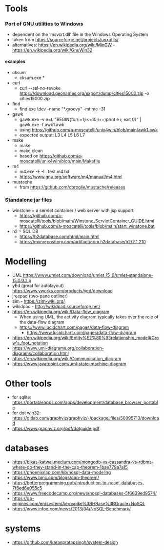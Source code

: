 # Tools
### Port of GNU utilities to Windows

* dependent on the ‘msvcrt.dll’ file in the Windows Operating System
* taken from https://sourceforge.net/projects/unxutils/
* alternatives: https://en.wikipedia.org/wiki/MinGW - https://en.wikipedia.org/wiki/GnuWin32
#### examples
* cksum
  * cksum.exe *
* curl
  * curl --ssl-no-revoke https://download.geonames.org/export/dump/cities15000.zip -o cities15000.zip 
* find
  * find.exe \dev -name "*.groovy" -mtime -31
* gawk
  * gawk.exe -v e=L "BEGIN{for(i=1;i<=10;i++)print e i; exit 0}" | gawk.exe -f awk1.awk
  * using https://github.com/a-moscatelli/unix4win/blob/main/awk1.awk
  * expected output: L3 L4 L5 L6 L7
* make
  * make
  * make clean
  * based on https://github.com/a-moscatelli/unix4win/blob/main/Makefile
* m4
  * m4.exe -E -I . test.m4.txt
  * https://www.gnu.org/software/m4/manual/m4.html
* mustache
  * from https://github.com/cbroglie/mustache/releases
  

### Standalone jar files
* winstone = a servlet container / web server with jsp support
  * https://github.com/a-moscatelli/tools/blob/main/Winstone_ServletContainer_GUIDE.html
  * https://github.com/a-moscatelli/tools/blob/main/start_winstone.bat
* h2 = SQL DB
  * https://h2database.com/html/main.html
  * https://mvnrepository.com/artifact/com.h2database/h2/2.1.210

# Modelling
* UML https://www.umlet.com/download/umlet_15_0/umlet-standalone-15.0.0.zip
* yEd (great for autolayout) https://www.yworks.com/products/yed/download
* jreepad (two-pane outliner)
* zim - https://zim-wiki.org/
* wikidpad - http://wikidpad.sourceforge.net/
* https://en.wikipedia.org/wiki/Data-flow_diagram
  * When using UML, the activity diagram typically takes over the role of the data-flow diagram
  * https://www.lucidchart.com/pages/data-flow-diagram
    * https://www.lucidchart.com/pages/data-flow-diagram
* https://en.wikipedia.org/wiki/Entity%E2%80%93relationship_model#Crow's_foot_notation
* https://www.uml-diagrams.org/collaboration-diagrams/collaboration.html
* https://en.wikipedia.org/wiki/Communication_diagram
* https://www.javatpoint.com/uml-state-machine-diagram

  

# Other tools
* for sqlite: https://portableapps.com/apps/development/database_browser_portable
* for dot win32: https://gitlab.com/graphviz/graphviz/-/package_files/50095713/download
* https://www.graphviz.org/pdf/dotguide.pdf
 

# databases
* https://bikas-katwal.medium.com/mongodb-vs-cassandra-vs-rdbms-where-do-they-stand-in-the-cap-theorem-1bae779a7a15
* https://phoenixnap.com/kb/nosql-data-modeling
* https://www.bmc.com/blogs/cap-theorem/
* https://betterprogramming.pub/introduction-to-nosql-databases-7f6ed6e055c5
* https://www.freecodecamp.org/news/nosql-databases-5f6639ed9574/
* https://db-engines.com/en/system/Aerospike%3BHBase%3BOracle+NoSQL
* https://www.infoq.com/news/2013/04/NoSQL-Benchmark/

# systems
* https://github.com/karanpratapsingh/system-design

